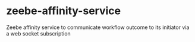 # zeebe-affinity-service
Zeebe affinity service to communicate workflow outcome to its initiator via a web socket subscription
